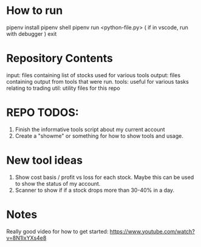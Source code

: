 # How to run
pipenv install
pipenv shell
pipenv run <python3> <python-file.py>
( if in vscode, run with debugger )
exit

# Repository Contents
input:  files containing list of stocks used for various tools
output: files containing output from tools that were run.
tools:  useful for various tasks relating to trading
util:   utility files for this repo


# REPO TODOS:
1. Finish the informative tools script about my current account
2. Create a "showme" or something for how to show tools and usage.

# New tool ideas
1. Show cost basis / profit vs loss for each stock. Maybe this can be used to show
    the status of my account. 
2. Scanner to show if if a stock drops more than 30-40% in a day.

# Notes
Really good video for how to get started: https://www.youtube.com/watch?v=8N1IxYXs4e8




